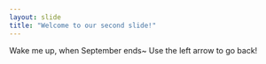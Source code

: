 ```yaml
---
layout: slide
title: "Welcome to our second slide!"
---
```

Wake me up, when September ends~
Use the left arrow to go back!
